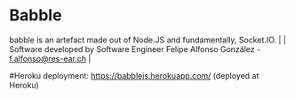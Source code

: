 # Babble
babble is an artefact made out of Node.JS and fundamentally, Socket.IO.
|
| Software developed by Software Engineer Felipe Alfonso González - f.alfonso@res-ear.ch
|

#Heroku deployment:
https://babblejs.herokuapp.com/ (deployed at Heroku)

 
